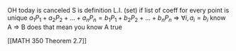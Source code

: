 OH today is canceled
			S is
definition L.I. (set)
if       list of coeff
for every point is unique
$a_1P_1 + a_2P_2 +...+a_nP_n = b_1P_1 + b_2P_2 +...+ b_nP_n$ 
=> $\forall i, a_i = b_i$ 
know A => B does that mean you know A true

[[MATH 350 Theorem 2.7]]
